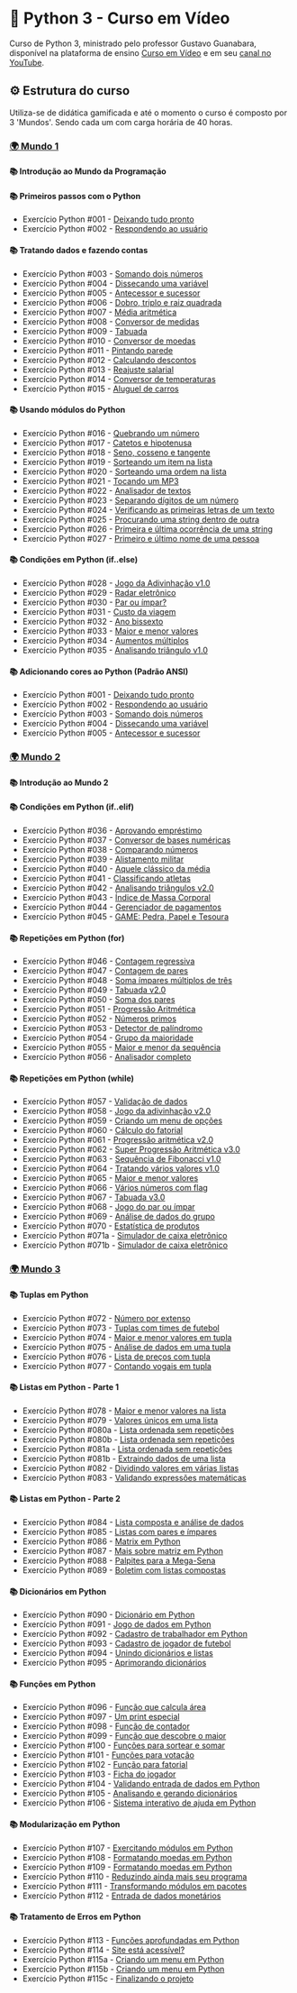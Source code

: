 # 🐍 Python 3 - Curso em Vídeo
Curso de Python 3, ministrado pelo professor Gustavo Guanabara, disponível na plataforma de ensino
[Curso em Vídeo](https://www.cursoemvideo.com/) e em seu [canal no YouTube](https://www.youtube.com/@CursoemVideo).

## ⚙️ Estrutura do curso
Utiliza-se de didática gamificada e até o momento o curso é composto por 3 'Mundos'. Sendo cada um com carga horária de 40 horas.

### [🌍 Mundo 1](https://www.cursoemvideo.com/curso/python-3-mundo-1/)

#### 📚 Introdução ao Mundo da Programação

#### 📚 Primeiros passos com o Python
- Exercício Python #001 - [Deixando tudo pronto](https://github.com/marcosvinfp/Python3-Curso_em_Video/blob/main/mundo-1/ex001.py)
- Exercício Python #002 - [Respondendo ao usuário](https://github.com/marcosvinfp/Python3-Curso_em_Video/blob/main/mundo-1/ex002.py)

#### 📚 Tratando dados e fazendo contas
- Exercício Python #003 - [Somando dois números](https://github.com/marcosvinfp/Python3-Curso_em_Video/blob/main/mundo-1/ex003.py)
- Exercício Python #004 - [Dissecando uma variável](https://github.com/marcosvinfp/Python3-Curso_em_Video/blob/main/mundo-1/ex004.py)
- Exercício Python #005 - [Antecessor e sucessor](https://github.com/marcosvinfp/Python3-Curso_em_Video/blob/main/mundo-1/ex005.py)
- Exercício Python #006 - [Dobro, triplo e raiz quadrada](https://github.com/marcosvinfp/Python3-Curso_em_Video/blob/main/mundo-1/ex006.py)
- Exercício Python #007 - [Média aritmética](https://github.com/marcosvinfp/Python3-Curso_em_Video/blob/main/mundo-1/ex007.py)
- Exercício Python #008 - [Conversor de medidas](https://github.com/marcosvinfp/Python3-Curso_em_Video/blob/main/mundo-1/ex008.py)
- Exercício Python #009 - [Tabuada](https://github.com/marcosvinfp/Python3-Curso_em_Video/blob/main/mundo-1/ex009.py)
- Exercício Python #010 - [Conversor de moedas](https://github.com/marcosvinfp/Python3-Curso_em_Video/blob/main/mundo-1/ex010.py)
- Exercício Python #011 - [Pintando parede](https://github.com/marcosvinfp/Python3-Curso_em_Video/blob/main/mundo-1/ex011.py)
- Exercício Python #012 - [Calculando descontos](https://github.com/marcosvinfp/Python3-Curso_em_Video/blob/main/mundo-1/ex012.py)
- Exercício Python #013 - [Reajuste salarial](https://github.com/marcosvinfp/Python3-Curso_em_Video/blob/main/mundo-1/ex013.py)
- Exercício Python #014 - [Conversor de temperaturas](https://github.com/marcosvinfp/Python3-Curso_em_Video/blob/main/mundo-1/ex014.py)
- Exercício Python #015 - [Aluguel de carros](https://github.com/marcosvinfp/Python3-Curso_em_Video/blob/main/mundo-1/ex015.py)

#### 📚 Usando módulos do Python
- Exercício Python #016 - [Quebrando um número](https://github.com/marcosvinfp/Python3-Curso_em_Video/blob/main/mundo-1/ex016.py)
- Exercício Python #017 - [Catetos e hipotenusa](https://github.com/marcosvinfp/Python3-Curso_em_Video/blob/main/mundo-1/ex017.py)
- Exercício Python #018 - [Seno, cosseno e tangente](https://github.com/marcosvinfp/Python3-Curso_em_Video/blob/main/mundo-1/ex018.py)
- Exercício Python #019 - [Sorteando um item na lista](https://github.com/marcosvinfp/Python3-Curso_em_Video/blob/main/mundo-1/ex019.py)
- Exercício Python #020 - [Sorteando uma ordem na lista](https://github.com/marcosvinfp/Python3-Curso_em_Video/blob/main/mundo-1/ex020.py)
- Exercício Python #021 - [Tocando um MP3](https://github.com/marcosvinfp/Python3-Curso_em_Video/blob/main/mundo-1/ex021.py)
- Exercício Python #022 - [Analisador de textos](https://github.com/marcosvinfp/Python3-Curso_em_Video/blob/main/mundo-1/ex022.py)
- Exercício Python #023 - [Separando dígitos de um número](https://github.com/marcosvinfp/Python3-Curso_em_Video/blob/main/mundo-1/ex023.py)
- Exercício Python #024 - [Verificando as primeiras letras de um texto](https://github.com/marcosvinfp/Python3-Curso_em_Video/blob/main/mundo-1/ex024.py)
- Exercício Python #025 - [Procurando uma string dentro de outra](https://github.com/marcosvinfp/Python3-Curso_em_Video/blob/main/mundo-1/ex025.py)
- Exercício Python #026 - [Primeira e última ocorrência de uma string](https://github.com/marcosvinfp/Python3-Curso_em_Video/blob/main/mundo-1/ex026.py)
- Exercício Python #027 - [Primeiro e último nome de uma pessoa](https://github.com/marcosvinfp/Python3-Curso_em_Video/blob/main/mundo-1/ex027.py)

#### 📚 Condições em Python (if..else)
- Exercício Python #028 - [Jogo da Adivinhação v1.0](https://github.com/marcosvinfp/Python3-Curso_em_Video/blob/main/mundo-1/ex028.py)
- Exercício Python #029 - [Radar eletrônico](https://github.com/marcosvinfp/Python3-Curso_em_Video/blob/main/mundo-1/ex029.py)
- Exercício Python #030 - [Par ou ímpar?](https://github.com/marcosvinfp/Python3-Curso_em_Video/blob/main/mundo-1/ex030.py)
- Exercício Python #031 - [Custo da viagem](https://github.com/marcosvinfp/Python3-Curso_em_Video/blob/main/mundo-1/ex031.py)
- Exercício Python #032 - [Ano bissexto](https://github.com/marcosvinfp/Python3-Curso_em_Video/blob/main/mundo-1/ex032.py)
- Exercício Python #033 - [Maior e menor valores](https://github.com/marcosvinfp/Python3-Curso_em_Video/blob/main/mundo-1/ex033.py)
- Exercício Python #034 - [Aumentos múltiplos](https://github.com/marcosvinfp/Python3-Curso_em_Video/blob/main/mundo-1/ex034.py)
- Exercício Python #035 - [Analisando triângulo v1.0](https://github.com/marcosvinfp/Python3-Curso_em_Video/blob/main/mundo-1/ex035.py)

#### 📚 Adicionando cores ao Python (Padrão ANSI)
- Exercício Python #001 - [Deixando tudo pronto](https://github.com/marcosvinfp/Python3-Curso_em_Video/blob/main/mundo-1/adicionando_cores_ao_python/ex001.py)
- Exercício Python #002 - [Respondendo ao usuário](https://github.com/marcosvinfp/Python3-Curso_em_Video/blob/main/mundo-1/adicionando_cores_ao_python/ex002.py)
- Exercício Python #003 - [Somando dois números](https://github.com/marcosvinfp/Python3-Curso_em_Video/blob/main/mundo-1/adicionando_cores_ao_python/ex003.py)
- Exercício Python #004 - [Dissecando uma variável](https://github.com/marcosvinfp/Python3-Curso_em_Video/blob/main/mundo-1/adicionando_cores_ao_python/ex004.py)
- Exercício Python #005 - [Antecessor e sucessor](https://github.com/marcosvinfp/Python3-Curso_em_Video/blob/main/mundo-1/adicionando_cores_ao_python/ex005.py)

### [🌍 Mundo 2](https://www.cursoemvideo.com/curso/python-3-mundo-2/)

#### 📚 Introdução ao Mundo 2

#### 📚 Condições em Python (if..elif)
- Exercício Python #036 - [Aprovando empréstimo](https://github.com/marcosvinfp/Python3-Curso_em_Video/blob/main/mundo-1/ex036.py)
- Exercício Python #037 - [Conversor de bases numéricas](https://github.com/marcosvinfp/Python3-Curso_em_Video/blob/main/mundo-1/ex037.py)
- Exercício Python #038 - [Comparando números](https://github.com/marcosvinfp/Python3-Curso_em_Video/blob/main/mundo-1/ex038.py)
- Exercício Python #039 - [Alistamento militar](https://github.com/marcosvinfp/Python3-Curso_em_Video/blob/main/mundo-1/ex039.py)
- Exercício Python #040 - [Aquele clássico da média](https://github.com/marcosvinfp/Python3-Curso_em_Video/blob/main/mundo-1/ex040.py)
- Exercício Python #041 - [Classificando atletas]()
- Exercício Python #042 - [Analisando triângulos v2.0]()
- Exercício Python #043 - [Índice de Massa Corporal]()
- Exercício Python #044 - [Gerenciador de pagamentos]()
- Exercício Python #045 - [GAME: Pedra, Papel e Tesoura]()

#### 📚 Repetições em Python (for)
- Exercício Python #046 - [Contagem regressiva]()
- Exercício Python #047 - [Contagem de pares]()
- Exercício Python #048 - [Soma ímpares múltiplos de três]()
- Exercício Python #049 - [Tabuada v2.0]()
- Exercício Python #050 - [Soma dos pares]()
- Exercício Python #051 - [Progressão Aritmética]()
- Exercício Python #052 - [Números primos]()
- Exercício Python #053 - [Detector de palíndromo]()
- Exercício Python #054 - [Grupo da maioridade]()
- Exercício Python #055 - [Maior e menor da sequência]()
- Exercício Python #056 - [Analisador completo]()

#### 📚 Repetições em Python (while)
- Exercício Python #057 - [Validação de dados]()
- Exercício Python #058 - [Jogo da adivinhação v2.0]()
- Exercício Python #059 - [Criando um menu de opções]()
- Exercício Python #060 - [Cálculo do fatorial]()
- Exercício Python #061 - [Progressão aritmética v2.0]()
- Exercício Python #062 - [Super Progressão Aritmética v3.0]()
- Exercício Python #063 - [Sequência de Fibonacci v1.0]()
- Exercício Python #064 - [Tratando vários valores v1.0]()
- Exercício Python #065 - [Maior e menor valores]()
- Exercício Python #066 - [Vários números com flag]()
- Exercício Python #067 - [Tabuada v3.0]()
- Exercício Python #068 - [Jogo do par ou ímpar]()
- Exercício Python #069 - [Análise de dados do grupo]()
- Exercício Python #070 - [Estatística de produtos]()
- Exercício Python #071a - [Simulador de caixa eletrônico]()
- Exercício Python #071b - [Simulador de caixa eletrônico]()

### [🌍 Mundo 3](https://www.cursoemvideo.com/curso/python-3-mundo-3/)

#### 📚 Tuplas em Python
- Exercício Python #072 - [Número por extenso]()
- Exercício Python #073 - [Tuplas com times de futebol]()
- Exercício Python #074 - [Maior e menor valores em tupla]()
- Exercício Python #075 - [Análise de dados em uma tupla]()
- Exercício Python #076 - [Lista de preços com tupla]()
- Exercício Python #077 - [Contando vogais em tupla]()

#### 📚 Listas em Python - Parte 1
- Exercício Python #078 - [Maior e menor valores na lista]()
- Exercício Python #079 - [Valores únicos em uma lista]()
- Exercício Python #080a - [Lista ordenada sem repetições]()
- Exercício Python #080b - [Lista ordenada sem repetições]()
- Exercício Python #081a - [Lista ordenada sem repetições]()
- Exercício Python #081b - [Extraindo dados de uma lista]()
- Exercício Python #082 - [Dividindo valores em várias listas]()
- Exercício Python #083 - [Validando expressões matemáticas]()

#### 📚 Listas em Python - Parte 2
- Exercício Python #084 - [Lista composta e análise de dados]()
- Exercício Python #085 - [Listas com pares e ímpares]()
- Exercício Python #086 - [Matrix em Python]()
- Exercício Python #087 - [Mais sobre matriz em Python]()
- Exercício Python #088 - [Palpites para a Mega-Sena]()
- Exercício Python #089 - [Boletim com listas compostas]()

#### 📚 Dicionários em Python
- Exercício Python #090 - [Dicionário em Python]()
- Exercício Python #091 - [Jogo de dados em Python]()
- Exercício Python #092 - [Cadastro de trabalhador em Python]()
- Exercício Python #093 - [Cadastro de jogador de futebol]()
- Exercício Python #094 - [Unindo dicionários e listas]()
- Exercício Python #095 - [Aprimorando dicionários]()

#### 📚 Funções em Python
- Exercício Python #096 - [Função que calcula área]()
- Exercício Python #097 - [Um print especial]()
- Exercício Python #098 - [Função de contador]()
- Exercício Python #099 - [Função que descobre o maior]()
- Exercício Python #100 - [Funções para sortear e somar]()
- Exercício Python #101 - [Funções para votação]()
- Exercício Python #102 - [Função para fatorial]()
- Exercício Python #103 - [Ficha do jogador]()
- Exercício Python #104 - [Validando entrada de dados em Python]()
- Exercício Python #105 - [Analisando e gerando dicionários]()
- Exercício Python #106 - [Sistema interativo de ajuda em Python]()

#### 📚 Modularização em Python
- Exercício Python #107 - [Exercitando módulos em Python]()
- Exercício Python #108 - [Formatando moedas em Python]()
- Exercício Python #109 - [Formatando moedas em Python]()
- Exercício Python #110 - [Reduzindo ainda mais seu programa]()
- Exercício Python #111 - [Transformando módulos em pacotes]()
- Exercício Python #112 - [Entrada de dados monetários]()

#### 📚 Tratamento de Erros em Python
- Exercício Python #113 - [Funções aprofundadas em Python]()
- Exercício Python #114 - [Site está acessível?]()
- Exercício Python #115a - [Criando um menu em Python]()
- Exercício Python #115b - [Criando um menu em Python]()
- Exercício Python #115c - [Finalizando o projeto]()
